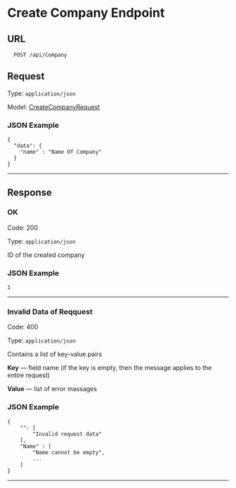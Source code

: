 # Create Company Endpoint

## URL

```
  POST /api/Company
```

## Request

Type: `application/json`

Model: [CreateCompanyRequest](../../Models/Requests/CreateCompanyRequest.md)

### JSON Example

```
{
  "data": {
    "name" : "Name Of Company"
  }
}
```

***

## Response


### OK

Code: 200

Type: `application/json`

ID of the created company

### JSON Example

```
1
```

***

### Invalid Data of Reqquest 

Code: 400

Type: `application/json`

Сontains a list of key-value pairs



**Key** — field name (if the key is empty, then the message applies to the entire request)

**Value** — list of error massages

### JSON Example

```
{
	"": [
		"Invalid request data"
	],
	"Name" : [
		"Name cannot be empty",
		...
	]
}
```

***
